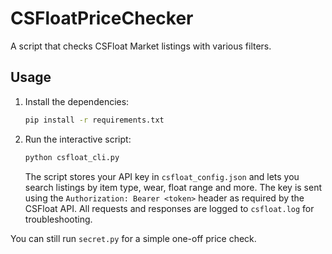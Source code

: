 # CSFloatPriceChecker

A script that checks CSFloat Market listings with various filters.

## Usage

1. Install the dependencies:
   ```bash
   pip install -r requirements.txt
   ```
2. Run the interactive script:
   ```bash
   python csfloat_cli.py
   ```

   The script stores your API key in `csfloat_config.json` and lets you search listings by item type, wear, float range and more. The key is sent using the `Authorization: Bearer <token>` header as required by the CSFloat API. All requests and responses are logged to `csfloat.log` for troubleshooting.


You can still run `secret.py` for a simple one-off price check.

